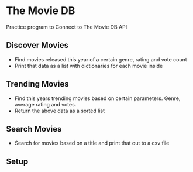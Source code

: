 # The Movie DB
Practice program to Connect to The Movie DB API

## Discover Movies
- Find movies released this year of a certain genre, rating and vote count
- Print that data as a list with dictionaries for each movie inside

## Trending Movies
- Find this years trending movies based on certain parameters. Genre, average rating and votes.
- Return the above data as a sorted list

## Search Movies
- Search for movies based on a title and print that out to a csv file

## Setup
